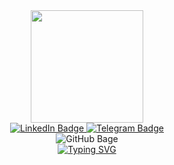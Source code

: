 <div id="header" align="center">
  <img src="https://media.giphy.com/media/zhYSVCirREeIZtONCI/giphy.gif" width="180"/>
</div>

<div id="badges" align="center">
  <a href="https://www.linkedin.com/in/yourboymarti/">
    <img src="https://img.shields.io/badge/LinkedIn-blue?style=for-the-badge&logo=linkedin&logoColor=white" alt="LinkedIn Badge"/>
  </a>
  <a href="https://t.me/yourboymarti">
    <img src="https://img.shields.io/badge/Telegram-blue?style=for-the-badge&logo=telegram&logoColor=white" alt="Telegram Badge"/>
  </a>
</div>
<div id="badges" align="center">
    <img src="https://komarev.com/ghpvc/?username=yourboymarti&style=flat-square&color=blue" alt="GitHub Bage"/>
</div>
<div id="badges" align="center">
<a href="https://git.io/typing-svg"><img src="https://readme-typing-svg.demolab.com?font=Ubuntu+Mono&weight=600&pause=500&color=26CD4DFF&center=true&vCenter=true&width=455&height=60&lines=Hi!+My+name%E2%80%99s+Martin+Ananikian;I%E2%80%99m+a+QA+Engineer;I'm+very+glad+to+see+you+on+my+GitHub;I+strive+to+work+on+my+repositories;Every+day;To+make+my+portfolio;look+attractive+to+you :)" alt="Typing SVG" /></a>
</div>
